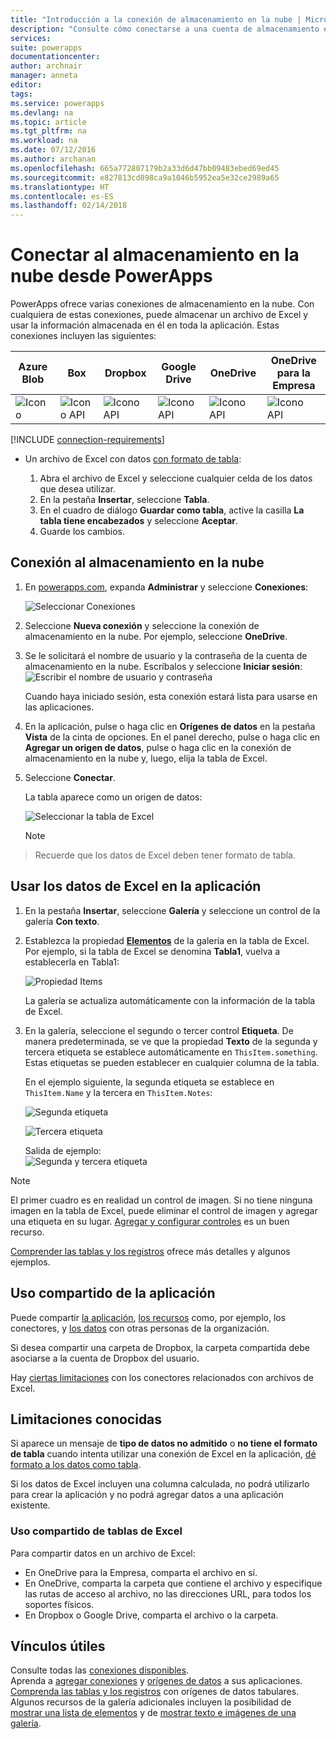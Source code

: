 ```yaml
---
title: "Introducción a la conexión de almacenamiento en la nube | Microsoft Docs"
description: "Consulte cómo conectarse a una cuenta de almacenamiento en la nube y cómo mostrar los datos de Excel en la aplicación"
services: 
suite: powerapps
documentationcenter: 
author: archnair
manager: anneta
editor: 
tags: 
ms.service: powerapps
ms.devlang: na
ms.topic: article
ms.tgt_pltfrm: na
ms.workload: na
ms.date: 07/12/2016
ms.author: archanan
ms.openlocfilehash: 665a772807179b2a33d6d47bb09483ebed69ed45
ms.sourcegitcommit: e827813cd898ca9a1046b5952ea5e32ce2989a65
ms.translationtype: HT
ms.contentlocale: es-ES
ms.lasthandoff: 02/14/2018
---
```

# <a name="connect-to-cloud-storage-from-powerapps"></a>Conectar al almacenamiento en la nube desde PowerApps
PowerApps ofrece varias conexiones de almacenamiento en la nube. Con cualquiera de estas conexiones, puede almacenar un archivo de Excel y usar la información almacenada en él en toda la aplicación. Estas conexiones incluyen las siguientes:  

| **Azure Blob** | **Box** | **Dropbox** | **Google Drive** | **OneDrive** | **OneDrive<br>para la Empresa** |
| --- | --- | --- | --- | --- | --- |
| ![Icono](./media/cloud-storage-blob-connections/blobicon.png) |![Icono API][boxicon] |![Icono API][dropboxicon] |![Icono API][googledriveicon] |![Icono API][onedriveicon] |![Icono API][onedriveforbusinessicon] |

[!INCLUDE [connection-requirements](../includes/connection-requirements.md)]

* Un archivo de Excel con datos [con formato de tabla](https://support.office.com/article/Create-an-Excel-table-in-a-worksheet-E81AA349-B006-4F8A-9806-5AF9DF0AC664):
  
  1. Abra el archivo de Excel y seleccione cualquier celda de los datos que desea utilizar.
  2. En la pestaña **Insertar**, seleccione **Tabla**.
  3. En el cuadro de diálogo **Guardar como tabla**, active la casilla **La tabla tiene encabezados** y seleccione **Aceptar**.
  4. Guarde los cambios.

## <a name="connect-to-the-cloud-storage-connection"></a>Conexión al almacenamiento en la nube
1. En [powerapps.com](https://web.powerapps.com), expanda **Administrar** y seleccione **Conexiones**:  
   
    ![Seleccionar Conexiones](./media/cloud-storage-blob-connections/connections.png)
2. Seleccione **Nueva conexión** y seleccione la conexión de almacenamiento en la nube. Por ejemplo, seleccione **OneDrive**.
3. Se le solicitará el nombre de usuario y la contraseña de la cuenta de almacenamiento en la nube. Escríbalos y seleccione **Iniciar sesión**:  
    ![Escribir el nombre de usuario y contraseña](./media/cloud-storage-blob-connections/signin.png)
   
    Cuando haya iniciado sesión, esta conexión estará lista para usarse en las aplicaciones.
4. En la aplicación, pulse o haga clic en **Orígenes de datos** en la pestaña **Vista** de la cinta de opciones. En el panel derecho, pulse o haga clic en **Agregar un origen de datos**, pulse o haga clic en la conexión de almacenamiento en la nube y, luego, elija la tabla de Excel.
5. Seleccione **Conectar**.
   
    La tabla aparece como un origen de datos:
   
    ![Seleccionar la tabla de Excel](./media/cloud-storage-blob-connections/selecttable.png)
   
    > [!NOTE]
> Recuerde que los datos de Excel deben tener formato de tabla.

## <a name="using-the-excel-data-in-your-app"></a>Usar los datos de Excel en la aplicación
1. En la pestaña **Insertar**, seleccione **Galería** y seleccione un control de la galería **Con texto**.
2. Establezca la propiedad **[Elementos](../controls/properties-core.md)** de la galería en la tabla de Excel. Por ejemplo, si la tabla de Excel se denomina **Tabla1**, vuelva a establecerla en Tabla1:  
   
    ![Propiedad Items](./media/cloud-storage-blob-connections/itemsproperty.png)  
   
    La galería se actualiza automáticamente con la información de la tabla de Excel.
3. En la galería, seleccione el segundo o tercer control **Etiqueta**. De manera predeterminada, se ve que la propiedad **Texto** de la segunda y tercera etiqueta se establece automáticamente en `ThisItem.something`. Estas etiquetas se pueden establecer en cualquier columna de la tabla.
   
    En el ejemplo siguiente, la segunda etiqueta se establece en `ThisItem.Name` y la tercera en `ThisItem.Notes`:  
   
    ![Segunda etiqueta](./media/cloud-storage-blob-connections/items-secondtextbox.png)  
   
    ![Tercera etiqueta](./media/cloud-storage-blob-connections/items-thirdtextbox.png)  
   
    Salida de ejemplo:  
    ![Segunda y tercera etiqueta](./media/cloud-storage-blob-connections/secondthirdtextboxes.png)
   
> [!NOTE]
> El primer cuadro es en realidad un control de imagen. Si no tiene ninguna imagen en la tabla de Excel, puede eliminar el control de imagen y agregar una etiqueta en su lugar. [Agregar y configurar controles](../add-configure-controls.md) es un buen recurso.

[Comprender las tablas y los registros](../working-with-tables.md) ofrece más detalles y algunos ejemplos.  

## <a name="sharing-your-app"></a>Uso compartido de la aplicación
Puede compartir [la aplicación](../share-app.md), [los recursos](../share-app-resources.md) como, por ejemplo, los conectores, y [los datos](../share-app-data.md) con otras personas de la organización.

Si desea compartir una carpeta de Dropbox, la carpeta compartida debe asociarse a la cuenta de Dropbox del usuario.

Hay [ciertas limitaciones](#sharing-excel-tables) con los conectores relacionados con archivos de Excel.

## <a name="known-limitations"></a>Limitaciones conocidas
Si aparece un mensaje de **tipo de datos no admitido** o **no tiene el formato de tabla** cuando intenta utilizar una conexión de Excel en la aplicación, [dé formato a los datos como tabla](https://support.office.com/article/Create-an-Excel-table-in-a-worksheet-E81AA349-B006-4F8A-9806-5AF9DF0AC664).

Si los datos de Excel incluyen una columna calculada, no podrá utilizarlo para crear la aplicación y no podrá agregar datos a una aplicación existente.

### <a name="sharing-excel-tables"></a>Uso compartido de tablas de Excel
Para compartir datos en un archivo de Excel:

* En OneDrive para la Empresa, comparta el archivo en sí.
* En OneDrive, comparta la carpeta que contiene el archivo y especifique las rutas de acceso al archivo, no las direcciones URL, para todos los soportes físicos.
* En Dropbox o Google Drive, comparta el archivo o la carpeta.

## <a name="helpful-links"></a>Vínculos útiles
Consulte todas las [conexiones disponibles](../connections-list.md).  
Aprenda a [agregar conexiones](../add-manage-connections.md) y [orígenes de datos](../add-data-connection.md) a sus aplicaciones.  
[Comprenda las tablas y los registros](../working-with-tables.md) con orígenes de datos tabulares.  
Algunos recursos de la galería adicionales incluyen la posibilidad de [mostrar una lista de elementos](../add-gallery.md) y de [mostrar texto e imágenes de una galería](../show-images-text-gallery-sort-filter.md).

<!--Icon references-->
[boxicon]: ./media/cloud-storage-blob-connections/boxicon.png
[dropboxicon]: ./media/cloud-storage-blob-connections/dropboxicon.png
[googledriveicon]: ./media/cloud-storage-blob-connections/googledriveicon.png
[onedriveicon]: ./media/cloud-storage-blob-connections/onedriveicon.png
[onedriveforbusinessicon]: ./media/cloud-storage-blob-connections/onedriveforbusinessicon.png

